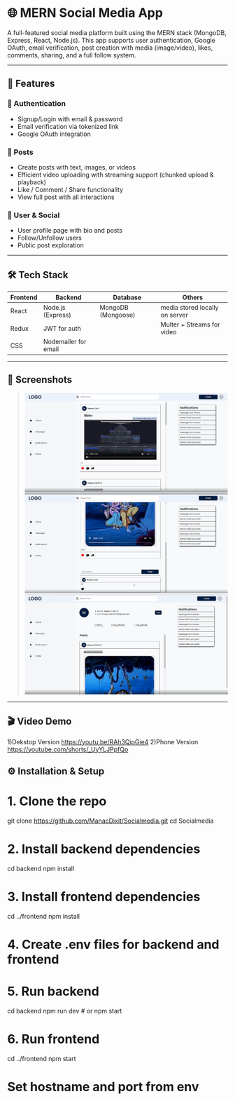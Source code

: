# 🌐 MERN Social Media App

A full-featured social media platform built using the MERN stack (MongoDB, Express, React, Node.js). This app supports user authentication, Google OAuth, email verification, post creation with media (image/video), likes, comments, sharing, and a full follow system.

---

## 🚀 Features

### 🔐 Authentication
- Signup/Login with email & password
- Email verification via tokenized link
- Google OAuth integration

### 📝 Posts
- Create posts with text, images, or videos
- Efficient video uploading with streaming support (chunked upload & playback)
- Like / Comment / Share functionality
- View full post with all interactions

### 👤 User & Social
- User profile page with bio and posts
- Follow/Unfollow users
- Public post exploration

---

## 🛠️ Tech Stack

| Frontend | Backend | Database | Others |
|----------|---------|----------|--------|
| React    | Node.js (Express) | MongoDB (Mongoose) | media stored locally on server |
| Redux | JWT for auth | | Multer + Streams for video |
| CSS  | Nodemailer for email | |  |

---

## 📸 Screenshots

> ![Home Feed](screenshots/home.png)  
> ![Post View](screenshots/post.png)  
> ![Profile Page](screenshots/profile.png)

---
## 🎬 Video Demo
1)Dekstop Version
https://youtu.be/RAh3QioGje4
2)Phone Version
https://youtube.com/shorts/_UyYLJPpfQo
## ⚙️ Installation & Setup

# 1. Clone the repo
git clone https://github.com/ManacDixit/Socialmedia.git
cd Socialmedia

# 2. Install backend dependencies
cd backend
npm install

# 3. Install frontend dependencies
cd ../frontend
npm install

# 4. Create .env files for backend and frontend

# 5. Run backend
cd backend
npm run dev  # or npm start

# 6. Run frontend
cd ../frontend
npm start

# Set hostname and port from env

